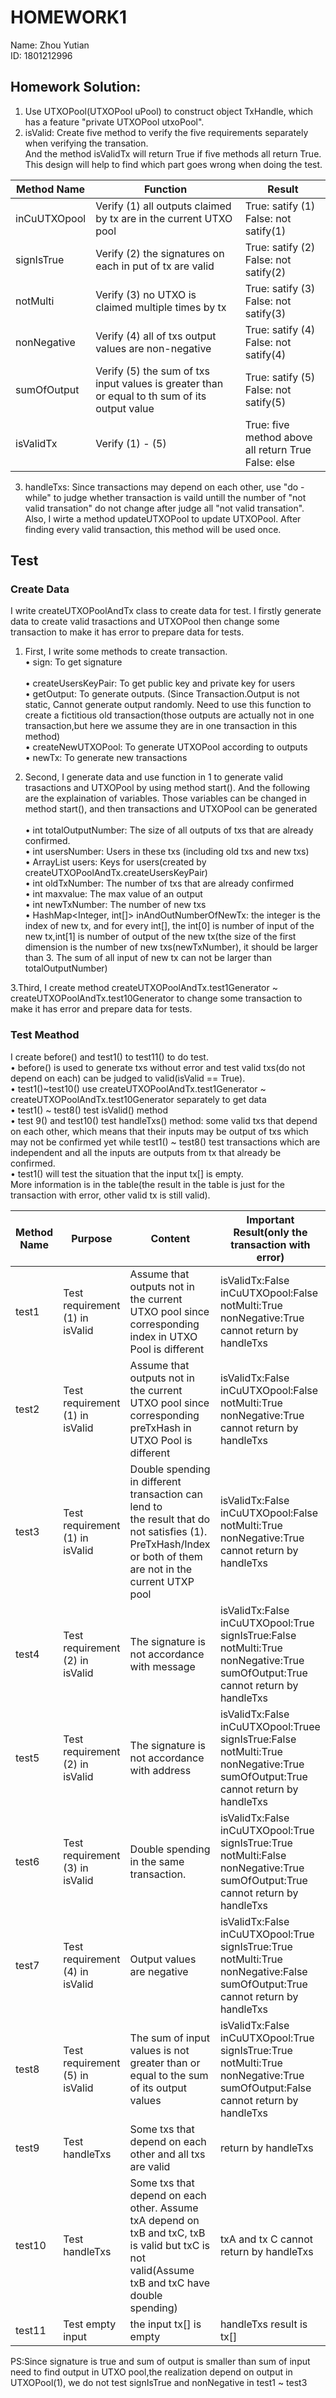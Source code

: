 # HOMEWORK1
Name: Zhou Yutian<br>
ID: 1801212996<br>

## Homework Solution:<br>

1.  Use UTXOPool(UTXOPool uPool) to construct object TxHandle, which has a feature "private UTXOPool utxoPool".<br>
2.  isValid: Create five method to verify the five requirements separately when verifying the transation.<br>
And the method isValidTx will return True if five methods all return True.<br>
This design will help to find which part goes wrong when doing the test.<br>

 Method Name | Function  | Result
 ---- | ----- | ------  
 inCuUTXOpool  | Verify (1) all outputs claimed by tx are in the current UTXO pool| True: satify (1)<br>False: not satify(1) 
 signIsTrue  | Verify (2) the signatures on each in put of tx are valid| True: satify (2)<br>False: not satify(2) 
 notMulti  | Verify (3) no UTXO is claimed multiple times by tx| True: satify (3)<br>False: not satify(3) 
 nonNegative  | Verify (4) all of txs output values are non-negative| True: satify (4)<br>False: not satify(4) 
 sumOfOutput  | Verify (5) the sum of txs input values is greater than or equal to th sum of its output value| True: satify (5)<br>False: not satify(5) 
 isValidTx  | Verify (1) - (5) | True: five method above all return True<br>False: else

3.  handleTxs: Since transactions may depend on each other, use "do - while" to judge whether transaction is vaild untill the number of "not valid transation" do not change after judge all "not valid transation".<br>
Also, I wirte a method updateUTXOPool to update UTXOPool. After finding every valid transaction, this method will be used once. <br>


## Test<br>

### Create Data<br>

I write createUTXOPoolAndTx class to create data for test. I firstly generate data to create valid trasactions and UTXOPool then change some transaction to make it has error to prepare data for tests.<br>

1. First, I write some methods to create transaction.<br>
  • sign: To get signature<br> <br> 
  • createUsersKeyPair: To get public key and private key for users<br>
  • getOutput: To generate outputs. (Since Transaction.Output is not static, Cannot generate output randomly. Need to use this function to create a fictitious old transaction(those outputs are actually not in one transaction,but here we assume they are in one transaction in this method)<br>
  • createNewUTXOPool: To generate UTXOPool according to outputs<br>
  • newTx: To generate new transactions<br>

2. Second, I generate data and use function in 1 to generate valid trasactions and UTXOPool by using method start(). And the following are the explaination of variables. Those variables can be changed in method start(), and then transactions and UTXOPool can be generated<br> <br> 
  • int totalOutputNumber: The size of all outputs of txs that are already confirmed.<br>
  • int usersNumber: Users in these txs (including old txs and new txs)<br>
  • ArrayList<KeyPair> users: Keys for users(created by createUTXOPoolAndTx.createUsersKeyPair)<br>
  • int oldTxNumber: The number of txs that are already confirmed<br>
  • int maxvalue: The max value of an output<br>
  • int newTxNumber: The number of new txs<br>
  • HashMap<Integer, int[]> inAndOutNumberOfNewTx: the integer is the index of new tx, and for every int[], the int[0] is number of input of the new tx,int[1] is number of output of the new tx(the size of the first dimension is the number of new txs(newTxNumber), it should be larger than 3. The sum of all input of new tx can not be larger than totalOutputNumber)<br>

3.Third, I create method createUTXOPoolAndTx.test1Generator ~ createUTXOPoolAndTx.test10Generator to change some transaction to make it has error and prepare data for tests.<br>    

### Test Meathod<br>

I create before() and test1() to test11() to do test. <br>
  • before() is used to generate txs without error and test valid txs(do not depend on each) can be judged to valid(isValid == True). <br>
  • test1()~test10() use createUTXOPoolAndTx.test1Generator ~ createUTXOPoolAndTx.test10Generator separately to get data<br>
  • test1() ~ test8() test isValid() method<br>
  • test 9() and test10() test handleTxs() method: some valid txs that depend on each other, which means that their inputs may be output of txs which may not be confirmed yet while test1() ~ test8() test transactions which are independent and all the inputs are outputs from tx that already be confirmed.<br>
  • test1() will test the situation that the input tx[] is empty.<br>
More information is in the table(the result in the table is just for  the transaction with error, other valid tx is still valid).<br>

 Method Name | Purpose | Content  | Important Result(only the transaction with error)
 ---- | ----- | ------ | ------ 
 test1  | Test requirement (1) in isValid|Assume that outputs not in the current UTXO pool since corresponding index in UTXO Pool is different| isValidTx:False<br>inCuUTXOpool:False<br>notMulti:True<br> nonNegative:True<br>cannot return by handleTxs 
 test2  | Test requirement (1) in isValid |Assume that outputs not in the current UTXO pool since corresponding preTxHash in UTXO Pool is different| isValidTx:False<br>inCuUTXOpool:False<br>notMulti:True<br> nonNegative:True<br>cannot return by handleTxs 
 test3  | Test requirement (1) in isValid |Double spending in different transaction can lend to<br> the result that do not satisfies (1). PreTxHash/Index or both of them are not in the current UTXP pool | isValidTx:False<br>inCuUTXOpool:False<br>notMulti:True<br> nonNegative:True<br>cannot return by handleTxs 
 test4  | Test requirement (2) in isValid |The signature is not accordance with message| isValidTx:False<br>inCuUTXOpool:True<br>signIsTrue:False<br>notMulti:True<br> nonNegative:True<br>sumOfOutput:True<br>cannot return by handleTxs 
 test5  | Test requirement (2) in isValid |The signature is not accordance with address | isValidTx:False<br>inCuUTXOpool:Truee<br>signIsTrue:False<br>notMulti:True<br> nonNegative:True<br>sumOfOutput:True<br>cannot return by handleTxs 
 test6  | Test requirement (3) in isValid |Double spending in the same transaction.| isValidTx:False<br>inCuUTXOpool:True<br>signIsTrue:True<br>notMulti:False<br> nonNegative:True<br>sumOfOutput:True<br>cannot return by handleTxs 
 test7  | Test requirement (4) in isValid |Output values are negative| isValidTx:False<br>inCuUTXOpool:True<br>signIsTrue:True<br>notMulti:True<br> nonNegative:False<br>sumOfOutput:True<br>cannot return by handleTxs  
 test8  | Test requirement (5) in isValid |The sum of input values is not greater than or equal to the sum of its output values | isValidTx:False<br>inCuUTXOpool:True<br>signIsTrue:True<br>notMulti:True<br> nonNegative:True<br>sumOfOutput:False<br>cannot return by handleTxs 
 test9  | Test handleTxs | Some txs that depend on each other and all txs are valid | return by handleTxs 
 test10  | Test handleTxs | Some txs that depend on each other. Assume txA  depend on txB and txC, txB is valid but txC is not valid(Assume txB and txC have double spending) | txA and tx C cannot return by handleTxs
 test11  | Test empty input | the input tx[] is empty | handleTxs result is tx[]

PS:Since signature is true and sum of output is smaller than sum of input need to find output in UTXO pool,the realization depend on output in UTXOPool(1), we do not test signIsTrue and nonNegative in test1 ~ test3




